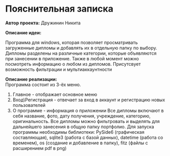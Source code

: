 # Пояснительная записка
**Автор проекта:** Дружинин Никита

**Описание идеи:**

Программа для windows, которая позволяет просматривать загруженные дипломы и добавлять их в отдельную папку по выбору. Дипломы разделены на различные категории, которые объявляются при занесении в приложение. Также в любой момент можно посмотреть информацию о любом из дипломов. Присутсвует возможность фильтрации и мультиаккаунтности

**Описание реализации:** <br>
Программа состоит из 3-ёх меню.
1)	Главное - отображает основное меню
2)	Вход\Регистрация - отвечает за вход в аккаунт и регистрацию новых пользователей
3)	О программе - информация о приложении
Все дипломы включают в себя название, фото, дату получения, учреждение, категорию, оригинальность. Все дипломы можно фильтровать и выделять для дальнейшего занесения в общую папку портфолио.
Для запуска программы необходимы библиотеки: PySide6 (графическая составляющая), sqlite3 (работа с базой данных), datetime (работа со временем), os (создание и добавление в папку), fitz (файлы с расширением pdf в png)
